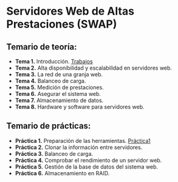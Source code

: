 #  Servidores Web de Altas Prestaciones (SWAP)

## Temario	de	teoría:
- **Tema 1.** Introducción. [Trabajos](https://github.com/marlenelis/SWAP1516/blob/master/Teoria/Ejercicio_1.md)
- **Tema 2.** Alta disponibilidad y escalabilidad en servidores web.
- **Tema 3.** La red de	una granja web.
- **Tema 4.** Balanceo de carga.
- **Tema 5.** Medición de prestaciones.
- **Tema 6.** Asegurar el sistema web.
- **Tema 7.** Almacenamiento de datos.
- **Tema 8.** Hardware y software para servidores web.

## Temario	de	prácticas:

- **Práctica 1.** Preparación de las herramientas. [Práctica1](https://github.com/marlenelis/SWAP1516/blob/master/Practicas/practica_1.md) 	
- **Práctica 2.** Clonar la información	entre servidores.
- **Práctica 3.** Balanceo de carga.
- **Práctica 4.** Comprobar el rendimiento de un servidor web.
- **Práctica 5.** Gestión de la base de datos del sistema web.
- **Práctica 6.** Almacenamiento en RAID.
